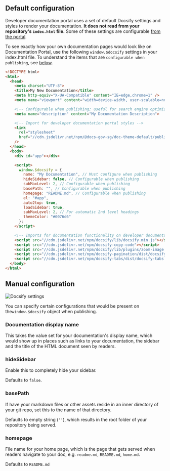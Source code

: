 ## Default configuration

Developer documentation portal uses a set of default Docsify settings and styles to render your documentation.
**It does not read from your repository's `index.html` file.**
Some of these settings are configurable [from the portal](##manual-configuration).

To see exactly how your own documentation pages would look like on Documentation
Portal, use the following `window.$docsify` settings in your index.html file.
To understand the items that are `configurable when publishing`, see
[below](#manual-configuration).

```html
<!DOCTYPE html>
<html>
  <head>
    <meta charset="UTF-8">
    <title>My New Documentation</title>
    <meta http-equiv="X-UA-Compatible" content="IE=edge,chrome=1" />
    <meta name="viewport" content="width=device-width, user-scalable=no, initial-scale=1.0, maximum-scale=1.0, minimum-scale=1.0">

    <!-- Configurable when publishing; useful for search engine optimization -->
    <meta name="description" content="My Documentation Description">

    <!-- Import for developer documentation portal styles -->
    <link
      rel="stylesheet"
      href="//cdn.jsdelivr.net/npm/@docs-gov-sg/doc-theme-default/public/dist/doc.css"
    />
  </head>
  <body>
    <div id="app"></div>

    <script>
      window.$docsify = {
        name: "My Documentation", // Must configure when publishing
        hideSidebar: false, // Configurable when publishing
        subMaxLevel: 2, // Configurable when publishing
        basePath: "", // Configurable when publishing
        homepage: "README.md", // Configurable when publishing
        el: "#app",
        auto2top: true,
        loadSidebar: true,
        subMaxLevel: 2, // For automatic 2nd level headings
        themeColor: "#0076d6"
      };
    </script>

    <!-- Imports for documentation functionality on developer documentation portal  -->
    <script src="//cdn.jsdelivr.net/npm/docsify/lib/docsify.min.js"></script>
    <script src="//cdn.jsdelivr.net/npm/docsify-copy-code"></script>
    <script src="//cdn.jsdelivr.net/npm/docsify/lib/plugins/zoom-image.min.js"></script>
    <script src="//cdn.jsdelivr.net/npm/docsify-pagination/dist/docsify-pagination.min.js"></script>
    <script src="//cdn.jsdelivr.net/npm/docsify-tabs/dist/docsify-tabs.min.js"></script>
  </body>
</html>
```

## Manual configuration

![Docsify settings](../assets/new-publishing/markdown-doc-settings.png )

You can specify certain configurations that would be present on the`window.$docsify` object when publishing.

### Documentation display name

This takes the value set for your documentation's display name, which would show up in places such as links to your documentation, the sidebar and the title of the HTML document seen by readers.

### hideSidebar

Enable this to completely hide your sidebar.

Defaults to `false`.

### basePath

If have your markdown files or other assets reside in an inner directory of your git repo, set this to the name of that directory.

Defaults to empty string (`''`), which results in the root folder of your repository being served.

### homepage

File name for your home page, which is the page that gets served when readers navigate to your doc, e.g. `readme.md`, `README.md`, `home.md`.

Defaults to `README.md`
